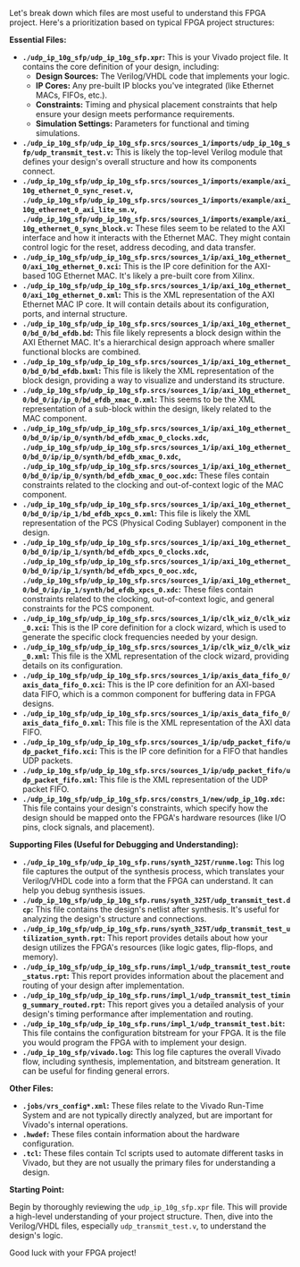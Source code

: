 Let's break down which files are most useful to understand this FPGA project. Here's a prioritization based on typical FPGA project structures:

**Essential Files:**

* **`./udp_ip_10g_sfp/udp_ip_10g_sfp.xpr`:** This is your Vivado project file. It contains the core definition of your design, including:
    * **Design Sources:** The Verilog/VHDL code that implements your logic.
    * **IP Cores:** Any pre-built IP blocks you've integrated (like Ethernet MACs, FIFOs, etc.).
    * **Constraints:** Timing and physical placement constraints that help ensure your design meets performance requirements.
    * **Simulation Settings:** Parameters for functional and timing simulations.
* **`./udp_ip_10g_sfp/udp_ip_10g_sfp.srcs/sources_1/imports/udp_ip_10g_sfp/udp_transmit_test.v`:**  This is likely the top-level Verilog module that defines your design's overall structure and how its components connect.
* **`./udp_ip_10g_sfp/udp_ip_10g_sfp.srcs/sources_1/imports/example/axi_10g_ethernet_0_sync_reset.v`, `./udp_ip_10g_sfp/udp_ip_10g_sfp.srcs/sources_1/imports/example/axi_10g_ethernet_0_axi_lite_sm.v`, `./udp_ip_10g_sfp/udp_ip_10g_sfp.srcs/sources_1/imports/example/axi_10g_ethernet_0_sync_block.v`:** These files seem to be related to the AXI interface and how it interacts with the Ethernet MAC. They might contain control logic for the reset, address decoding, and data transfer.
* **`./udp_ip_10g_sfp/udp_ip_10g_sfp.srcs/sources_1/ip/axi_10g_ethernet_0/axi_10g_ethernet_0.xci`:**  This is the IP core definition for the AXI-based 10G Ethernet MAC. It's likely a pre-built core from Xilinx.
* **`./udp_ip_10g_sfp/udp_ip_10g_sfp.srcs/sources_1/ip/axi_10g_ethernet_0/axi_10g_ethernet_0.xml`:**  This is the XML representation of the AXI Ethernet MAC IP core. It will contain details about its configuration, ports, and internal structure.
* **`./udp_ip_10g_sfp/udp_ip_10g_sfp.srcs/sources_1/ip/axi_10g_ethernet_0/bd_0/bd_efdb.bd`:** This file likely represents a block design within the AXI Ethernet MAC. It's a hierarchical design approach where smaller functional blocks are combined.
* **`./udp_ip_10g_sfp/udp_ip_10g_sfp.srcs/sources_1/ip/axi_10g_ethernet_0/bd_0/bd_efdb.bxml`:** This file is likely the XML representation of the block design, providing a way to visualize and understand its structure.
* **`./udp_ip_10g_sfp/udp_ip_10g_sfp.srcs/sources_1/ip/axi_10g_ethernet_0/bd_0/ip/ip_0/bd_efdb_xmac_0.xml`:**  This seems to be the XML representation of a sub-block within the design, likely related to the MAC component.
* **`./udp_ip_10g_sfp/udp_ip_10g_sfp.srcs/sources_1/ip/axi_10g_ethernet_0/bd_0/ip/ip_0/synth/bd_efdb_xmac_0_clocks.xdc`, `./udp_ip_10g_sfp/udp_ip_10g_sfp.srcs/sources_1/ip/axi_10g_ethernet_0/bd_0/ip/ip_0/synth/bd_efdb_xmac_0.xdc`, `./udp_ip_10g_sfp/udp_ip_10g_sfp.srcs/sources_1/ip/axi_10g_ethernet_0/bd_0/ip/ip_0/synth/bd_efdb_xmac_0_ooc.xdc`:** These files contain constraints related to the clocking and out-of-context logic of the MAC component.
* **`./udp_ip_10g_sfp/udp_ip_10g_sfp.srcs/sources_1/ip/axi_10g_ethernet_0/bd_0/ip/ip_1/bd_efdb_xpcs_0.xml`:** This file is likely the XML representation of the PCS (Physical Coding Sublayer) component in the design.  
* **`./udp_ip_10g_sfp/udp_ip_10g_sfp.srcs/sources_1/ip/axi_10g_ethernet_0/bd_0/ip/ip_1/synth/bd_efdb_xpcs_0_clocks.xdc`, `./udp_ip_10g_sfp/udp_ip_10g_sfp.srcs/sources_1/ip/axi_10g_ethernet_0/bd_0/ip/ip_1/synth/bd_efdb_xpcs_0_ooc.xdc`, `./udp_ip_10g_sfp/udp_ip_10g_sfp.srcs/sources_1/ip/axi_10g_ethernet_0/bd_0/ip/ip_1/synth/bd_efdb_xpcs_0.xdc`:**  These files contain constraints related to the clocking, out-of-context logic, and general constraints for the PCS component.
* **`./udp_ip_10g_sfp/udp_ip_10g_sfp.srcs/sources_1/ip/clk_wiz_0/clk_wiz_0.xci`:**  This is the IP core definition for a clock wizard, which is used to generate the specific clock frequencies needed by your design.
* **`./udp_ip_10g_sfp/udp_ip_10g_sfp.srcs/sources_1/ip/clk_wiz_0/clk_wiz_0.xml`:**  This file is the XML representation of the clock wizard, providing details on its configuration.
* **`./udp_ip_10g_sfp/udp_ip_10g_sfp.srcs/sources_1/ip/axis_data_fifo_0/axis_data_fifo_0.xci`:** This is the IP core definition for an AXI-based data FIFO, which is a common component for buffering data in FPGA designs.
* **`./udp_ip_10g_sfp/udp_ip_10g_sfp.srcs/sources_1/ip/axis_data_fifo_0/axis_data_fifo_0.xml`:** This file is the XML representation of the AXI data FIFO.
* **`./udp_ip_10g_sfp/udp_ip_10g_sfp.srcs/sources_1/ip/udp_packet_fifo/udp_packet_fifo.xci`:** This is the IP core definition for a FIFO that handles UDP packets.
* **`./udp_ip_10g_sfp/udp_ip_10g_sfp.srcs/sources_1/ip/udp_packet_fifo/udp_packet_fifo.xml`:**  This file is the XML representation of the UDP packet FIFO.
* **`./udp_ip_10g_sfp/udp_ip_10g_sfp.srcs/constrs_1/new/udp_ip_10g.xdc`:** This file contains your design's constraints, which specify how the design should be mapped onto the FPGA's hardware resources (like I/O pins, clock signals, and placement).

**Supporting Files (Useful for Debugging and Understanding):**

* **`./udp_ip_10g_sfp/udp_ip_10g_sfp.runs/synth_325T/runme.log`:** This log file captures the output of the synthesis process, which translates your Verilog/VHDL code into a form that the FPGA can understand. It can help you debug synthesis issues.
* **`./udp_ip_10g_sfp/udp_ip_10g_sfp.runs/synth_325T/udp_transmit_test.dcp`:** This file contains the design's netlist after synthesis. It's useful for analyzing the design's structure and connections.
* **`./udp_ip_10g_sfp/udp_ip_10g_sfp.runs/synth_325T/udp_transmit_test_utilization_synth.rpt`:**  This report provides details about how your design utilizes the FPGA's resources (like logic gates, flip-flops, and memory).
* **`./udp_ip_10g_sfp/udp_ip_10g_sfp.runs/impl_1/udp_transmit_test_route_status.rpt`:**  This report provides information about the placement and routing of your design after implementation.
* **`./udp_ip_10g_sfp/udp_ip_10g_sfp.runs/impl_1/udp_transmit_test_timing_summary_routed.rpt`:**  This report gives you a detailed analysis of your design's timing performance after implementation and routing.
* **`./udp_ip_10g_sfp/udp_ip_10g_sfp.runs/impl_1/udp_transmit_test.bit`:** This file contains the configuration bitstream for your FPGA. It is the file you would program the FPGA with to implement your design.
* **`./udp_ip_10g_sfp/vivado.log`:** This log file captures the overall Vivado flow, including synthesis, implementation, and bitstream generation. It can be useful for finding general errors.

**Other Files:**

* **`.jobs/vrs_config*.xml`:** These files relate to the Vivado Run-Time System and are not typically directly analyzed, but are important for Vivado's internal operations.
* **`.hwdef`:** These files contain information about the hardware configuration.
* **`.tcl`:** These files contain Tcl scripts used to automate different tasks in Vivado, but they are not usually the primary files for understanding a design.

**Starting Point:**

Begin by thoroughly reviewing the `udp_ip_10g_sfp.xpr` file. This will provide a high-level understanding of your project structure. Then, dive into the Verilog/VHDL files, especially `udp_transmit_test.v`, to understand the design's logic. 

Good luck with your FPGA project! 


